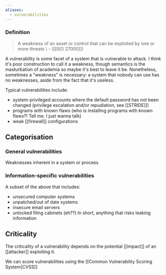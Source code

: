 ```yaml
---
aliases:
  - vulnerabilities
---
```


### Definition
>A weakness of an asset or control that can be exploited by one or more threats 
>\ - ([[ISO 27000]])

A vulnerability is some facet of a system that is vulnerable to attack. I think it's poor construction to call it a weakness, though semantics is the masturbation of academia so maybe it's best to leave it be. Nonetheless, sometimes a "weakness" is necessary: a system that nobody can use has no weaknesses, aside from the fact that it's useless.

Typical vulnerabilities include:
- system-privileged accounts where the default password has not been changed (privilege escalation and/or repudiation, see [[STRIDE]])
- programs with known flaws (who is installing programs with known flaws?! Tell me. I just wanna talk)
- weak [[firewall]] configurations

## Categorisation
### General vulnerabilities
Weaknesses inherent in a system or process

### Information-specific vulnerabilities
A subset of the above that includes:
- unsecured computer systems
- unpatched/out of date systems
- insecure email servers
- unlocked filing cabinets (eh??)
In short, anything that risks leaking information

## Criticality
The criticality of a vulnerability depends on the potential [[impact]] of an [[attacker]] exploiting it.

We can score vulnerabilities using the [[Common Vulnerability Scoring System|CVSS]]